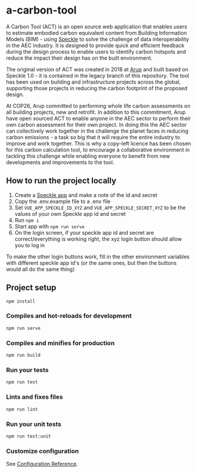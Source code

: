 # a-carbon-tool
A Carbon Tool (ACT) is an open source web application that enables users to estimate embodied carbon equivalent content from Building Information Models (BIM) - using [Speckle](https://speckle.systems/) to solve the challenge of data interoperability in the AEC industry. It is designed to provide quick and efficient feedback during the design process to enable users to identify carbon hotspots and reduce the impact their design has on the built environment.

The original version of ACT was created in 2018 at [Arup](https://www.arup.com) and built based on Speckle 1.0 - it is contained in the legacy branch of this repository. The tool has been used on building and infrastructure projects across the global, supporting those projects in reducing the carbon footprint of the proposed design.

At COP26, Arup committed to performing whole life carbon assessments on all building projects, new and retrofit. In addition to this commitment, Arup have open sourced ACT to enable anyone in the AEC sector to perform their own carbon assessment for their own project. In doing this the AEC sector can collectively work together in the challenge the planet faces in reducing carbon emissions - a task so big that it will require the entire industry to improve and work together. This is why a copy-left licence has been chosen for this carbon calculation tool, to encourage a collaborative environment in tackling this challenge while enabling everyone to benefit from new developments and improvements to the tool.

## How to run the project locally

1. Create a [Speckle app](https://speckle.guide/dev/apps.html#registering-an-application-on-the-speckle-server) and make a note of the id and secret
2. Copy the .env.example file to a .env file
3. Set `VUE_APP_SPECKLE_ID_XYZ` and `VUE_APP_SPECKLE_SECRET_XYZ` to be the values of your own Speckle app id and secret
4. Run `npm i`
5. Start app with `npm run serve`
6. On the login screen, if your speckle app id and secret are correct/everything is working right, the xyz login button should allow you to log in

To make the other login buttons work, fill in the other environment variables with different speckle app id's (or the same ones, but then the buttons would all do the same thing)

## Project setup
```
npm install
```

### Compiles and hot-reloads for development
```
npm run serve
```

### Compiles and minifies for production
```
npm run build
```

### Run your tests
```
npm run test
```

### Lints and fixes files
```
npm run lint
```

### Run your unit tests
```
npm run test:unit
```

### Customize configuration
See [Configuration Reference](https://cli.vuejs.org/config/).
